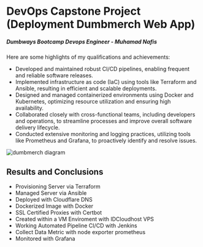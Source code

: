 # DevOps Capstone Project (Deployment Dumbmerch Web App)
##### Dumbways Bootcamp Devops Engineer - Muhamad Nafis

Here are some highlights of my qualifications and achievements:

- Developed and maintained robust CI/CD pipelines, enabling frequent and reliable software releases.
- Implemented infrastructure as code (IaC) using tools like Terraform and Ansible, resulting in efficient and scalable deployments.
- Designed and managed containerized environments using Docker and Kubernetes, optimizing resource utilization and ensuring high availability.
- Collaborated closely with cross-functional teams, including developers and operations, to streamline processes and improve overall software delivery lifecycle.
- Conducted extensive monitoring and logging practices, utilizing tools like Prometheus and Grafana, to proactively identify and resolve issues.

![dumbmerch diagram](https://github.com/mnafies/devops16-finaltask-nafis/assets/52950376/a31df199-02f4-437e-90c4-2cf9e76ccd4c)

## Results and Conclusions

- Provisioning Server via Terraform
- Managed Server via Ansible
- Deployed with Cloudflare DNS
- Dockerized Image with Docker
- SSL Certified Proxies with Certbot
- Created within a VM Enviroment with IDCloudhost VPS
- Working Automated Pipeline CI/CD with Jenkins
- Collect Data Metric with node exporter prometheus
- Monitored with Grafana
